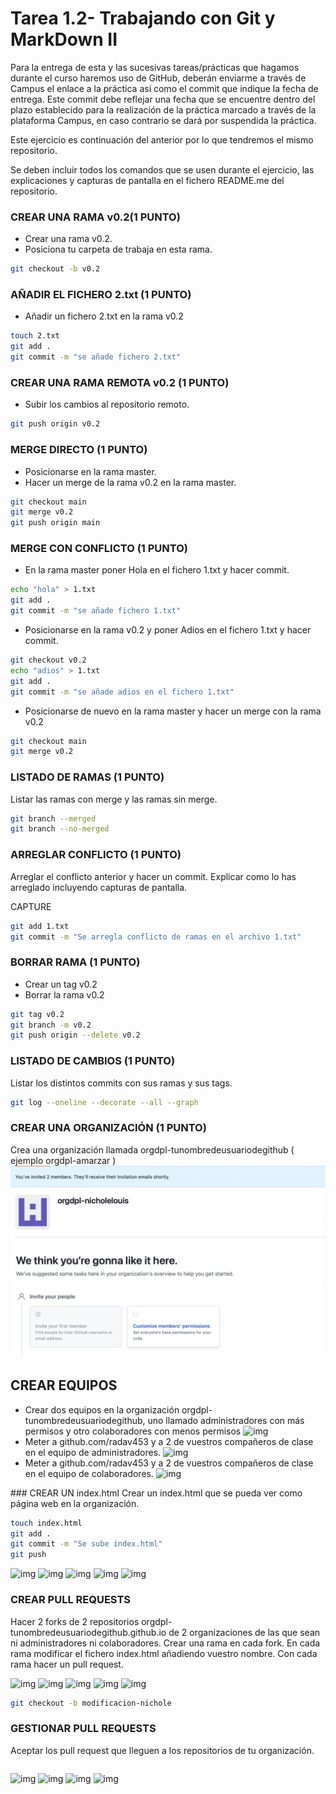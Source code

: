 # Tarea 1.2- Trabajando con Git y MarkDown II
Para la entrega de esta y las sucesivas tareas/prácticas que hagamos durante el curso haremos uso de GitHub, deberán enviarme a través de Campus el enlace a la práctica así como el commit que indique la fecha de entrega. Este commit debe reflejar una fecha que se encuentre dentro del plazo establecido para la realización de la práctica marcado a través de la plataforma Campus, en caso contrario se dará por suspendida la práctica.

Este ejercicio es continuación del anterior por lo que tendremos el mismo repositorio.

Se deben incluir todos los comandos que se usen durante el ejercicio, las explicaciones y capturas de pantalla en el fichero README.me del repositorio.

### CREAR UNA RAMA  v0.2(1 PUNTO)
- Crear una rama v0.2.
- Posiciona tu carpeta de trabaja en esta rama.
```bash
git checkout -b v0.2
```

### AÑADIR  EL FICHERO 2.txt  (1 PUNTO)
- Añadir un fichero 2.txt en la rama v0.2
```bash
touch 2.txt
git add .
git commit -m "se añade fichero 2.txt"
```

### CREAR UNA RAMA REMOTA v0.2 (1 PUNTO)
- Subir los cambios al repositorio remoto.
```bash
git push origin v0.2
```

### MERGE DIRECTO (1 PUNTO)
- Posicionarse en la rama master.
- Hacer un merge de la rama v0.2 en la rama master.
```bash
git checkout main
git merge v0.2
git push origin main
```

### MERGE CON CONFLICTO (1 PUNTO)
- En la rama master poner Hola  en el fichero 1.txt y hacer commit.
```bash
echo "hola" > 1.txt
git add .
git commit -m "se añade fichero 1.txt"
```
- Posicionarse en la rama v0.2 y poner Adios en el fichero 1.txt y hacer commit.
```bash
git checkout v0.2
echo "adios" > 1.txt
git add .
git commit -m "se añade adios en el fichero 1.txt"
```
- Posicionarse de nuevo en la rama master y hacer un merge con la rama v0.2
```bash
git checkout main
git merge v0.2
```

### LISTADO DE RAMAS (1 PUNTO)
Listar las ramas con merge y las ramas sin merge.
```bash
git branch --merged
git branch --no-merged
```

### ARREGLAR  CONFLICTO (1 PUNTO)
Arreglar el conflicto anterior y hacer un commit. Explicar como lo has arreglado incluyendo capturas de pantalla.

CAPTURE

```bash
git add 1.txt
git commit -m "Se arregla conflicto de ramas en el archivo 1.txt"
```

### BORRAR RAMA (1 PUNTO)
- Crear un tag v0.2
- Borrar la rama v0.2
```bash
git tag v0.2
git branch -m v0.2
git push origin --delete v0.2
```

### LISTADO DE CAMBIOS (1 PUNTO)
Listar los distintos commits con sus ramas y sus tags.
```bash
git log --oneline --decorate --all --graph
```

### CREAR UNA ORGANIZACIÓN (1 PUNTO)
Crea una organización llamada orgdpl-tunombredeusuariodegithub ( ejemplo orgdpl-amarzar )
![img](https://github.com/nicholelouis/DPL_A_Nichole/blob/main/img/Captura%20de%20pantalla%202024-09-13%20a%20la(s)%2016.07.19.png?raw=true)

## CREAR EQUIPOS 
- Crear dos equipos en la organización orgdpl-tunombredeusuariodegithub, uno llamado administradores con más permisos y otro colaboradores con menos permisos
![img]()
- Meter a github.com/radav453 y a 2 de vuestros compañeros de clase en el equipo de administradores.
![img]()
- Meter a github.com/radav453 y a 2 de vuestros compañeros de clase en el equipo de colaboradores.
![img]()

### CREAR UN index.html
Crear un index.html que se pueda ver como página web en la organización.
```bash
touch index.html
git add .
git commit -m "Se sube index.html"
git push
```
![img]()
![img]()
![img]()
![img]()
![img]()

### CREAR PULL REQUESTS
Hacer 2 forks de 2 repositorios orgdpl-tunombredeusuariodegithub.github.io de 2 organizaciones de las que sean ni administradores ni colaboradores.
Crear una rama en cada fork.
En cada rama modificar el fichero index.html añadiendo vuestro nombre.
Con cada rama hacer un pull request.

![img]()
![img]()
![img]()
![img]()
![img]()
```bash
git checkout -b modificacion-nichole
```

### GESTIONAR PULL REQUESTS
Aceptar los pull request que lleguen a los repositorios de tu organización.
```bash

```
![img]()
![img]()
![img]()
![img]()
